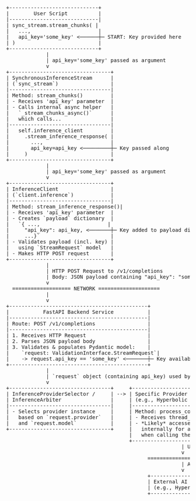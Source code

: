 <pre>
+-----------------------------+
|        User Script          |
|-----------------------------|
| sync_stream.stream_chunks( |
|   ...,                      |
|   api_key='some_key' <──────┼─ START: Key provided here
| )                           |
+-----------------------------+
             |
             | api_key='some_key' passed as argument
             v
+---------------------------------+
| SynchronousInferenceStream      |
| (`sync_stream`)                 |
|---------------------------------|
| Method: stream_chunks()         |
| - Receives 'api_key' parameter  |
| - Calls internal async helper   |
|   `_stream_chunks_async()`      |
|   which calls...                |
|---------------------------------|
|   self.inference_client         |
|     .stream_inference_response( |
|       ...,                      |
|       api_key=api_key <─────────┼─ Key passed along
|     )                           |
+---------------------------------+
             |
             | api_key='some_key' passed as argument
             v
+---------------------------------+
| InferenceClient                 |
| (`client.inference`)            |
|---------------------------------|
| Method: stream_inference_response()|
| - Receives 'api_key' parameter  |
| - Creates `payload` dictionary  |
|   `{ ...,                      |
|     "api_key": api_key, <───────┼─ Key added to payload dict
|     ...}`                       |
| - Validates payload (incl. key) |
|   using `StreamRequest` model   |
| - Makes HTTP POST request       |
+---------------------------------+
             |
             | HTTP POST Request to /v1/completions
             | Body: JSON payload containing "api_key": "some_key"
             v
  =================== NETWORK ====================
             |
             v
+---------------------------------------------+
|           FastAPI Backend Service           |
|---------------------------------------------|
| Route: POST /v1/completions                 |
|---------------------------------------------|
| 1. Receives HTTP Request                    |
| 2. Parses JSON payload body                 |
| 3. Validates & populates Pydantic model:    |
|    `request: ValidationInterface.StreamRequest`|
|    -> request.api_key == 'some_key' <───────┼─ Key available in request object
+---------------------------------------------+
             |
             | `request` object (containing api_key) used by backend logic
             v
+---------------------------------+     +------------------------------------+
| InferenceProviderSelector /     | --> | Specific Provider Instance         |
| InferenceArbiter                |     | (e.g., Hyperbolic from request.provider)|
|---------------------------------|     |------------------------------------|
| - Selects provider instance     |     | Method: process_conversation()     |
|   based on `request.provider`   |     | - Receives thread_id, etc.         |
|   and `request.model`           |     | - *Likely* accesses `request.api_key`|
+---------------------------------+     |   internally for authentication    |
                                        |   when calling the actual service  |
                                        +------------------------------------+
                                                         | Uses 'some_key' for authentication
                                                         v
                                              =================== NETWORK ====================
                                                         | API Call to the specific provider's API
                                                         v
                                              +-----------------------------+
                                              | External AI Service         |
                                              | (e.g., Hyperbolic API)      |
                                              +-----------------------------+
</pre>
